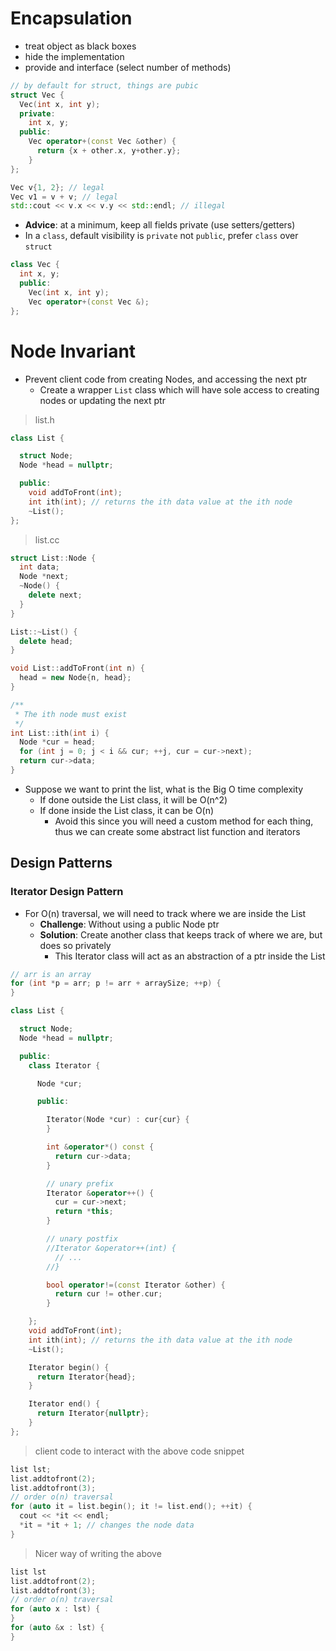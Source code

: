 # Encapsulation

* treat object as black boxes
* hide the implementation
* provide and interface (select number of methods)

```cpp
// by default for struct, things are pubic
struct Vec {
  Vec(int x, int y);
  private:
    int x, y;
  public:
    Vec operator+(const Vec &other) {
      return {x + other.x, y+other.y};
    }
};

Vec v{1, 2}; // legal
Vec v1 = v + v; // legal
std::cout << v.x << v.y << std::endl; // illegal
```

* **Advice**: at a minimum, keep all fields private (use setters/getters)
* In a `class`, default visibility is `private` not `public`, prefer `class` over `struct`

```cpp
class Vec {
  int x, y;
  public:
    Vec(int x, int y);
    Vec operator+(const Vec &);
};
```

# Node Invariant

* Prevent client code from creating Nodes, and accessing the next ptr
  * Create a wrapper `List` class which will have sole access to creating nodes or updating the next ptr

> list.h
```cpp
class List {

  struct Node;
  Node *head = nullptr;

  public:
    void addToFront(int);
    int ith(int); // returns the ith data value at the ith node
    ~List();
};
```

> list.cc
```cpp
struct List::Node {
  int data;
  Node *next;
  ~Node() {
    delete next;
  }
}

List::~List() {
  delete head;
}

void List::addToFront(int n) {
  head = new Node{n, head};
}

/**
 * The ith node must exist
 */
int List::ith(int i) {
  Node *cur = head;
  for (int j = 0; j < i && cur; ++j, cur = cur->next);
  return cur->data;
}
```

* Suppose we want to print the list, what is the Big O time complexity
  * If done outside the List class, it will be O(n^2)
  * If done inside the List class, it can be O(n)
    * Avoid this since you will need a custom method for each thing, thus we can create some abstract list function and iterators

## Design Patterns

### Iterator Design Pattern

* For O(n) traversal, we will need to track where we are inside the List
  * **Challenge**: Without using a public Node ptr
  * **Solution**: Create another class that keeps track of where we are, but does so privately
    * This Iterator class will act as an abstraction of a ptr inside the List

```cpp
// arr is an array
for (int *p = arr; p != arr + arraySize; ++p) {
}
```

```cpp
class List {

  struct Node;
  Node *head = nullptr;

  public:
    class Iterator {

      Node *cur;

      public:

        Iterator(Node *cur) : cur{cur} {
        }

        int &operator*() const {
          return cur->data;
        }

        // unary prefix
        Iterator &operator++() {
          cur = cur->next;
          return *this;
        }

        // unary postfix
        //Iterator &operator++(int) {
          // ...
        //}

        bool operator!=(const Iterator &other) {
          return cur != other.cur;
        }

    };
    void addToFront(int);
    int ith(int); // returns the ith data value at the ith node
    ~List();

    Iterator begin() {
      return Iterator{head};
    }

    Iterator end() {
      return Iterator{nullptr};
    }
};
```

> client code to interact with the above code snippet

```cpp
list lst;
list.addtofront(2);
list.addtofront(3);
// order o(n) traversal
for (auto it = list.begin(); it != list.end(); ++it) {
  cout << *it << endl;
  *it = *it + 1; // changes the node data
}
```

> Nicer way of writing the above

```cpp
list lst
list.addtofront(2);
list.addtofront(3);
// order o(n) traversal
for (auto x : lst) {
}
for (auto &x : lst) {
}
```
